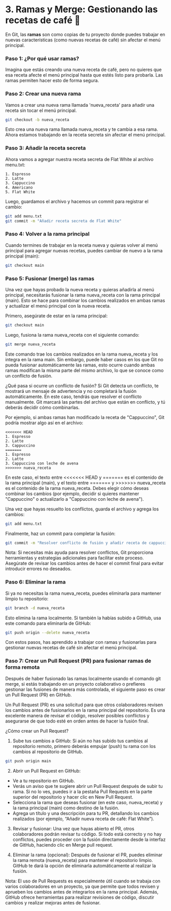 # 3. Ramas y Merge: Gestionando las recetas de café 🌱

En Git, las **ramas** son como copias de tu proyecto donde puedes trabajar en nuevas características (como nuevas recetas de café) sin afectar el menú principal. 

### Paso 1: ¿Por qué usar ramas?

Imagina que estás creando una nueva receta de café, pero no quieres que esa receta afecte el menú principal hasta que estés listo para probarla. Las ramas permiten hacer esto de forma segura.

### Paso 2: Crear una nueva rama

Vamos a crear una nueva rama llamada 'nueva_receta' para añadir una receta sin tocar el menú principal.

```bash
git checkout -b nueva_receta
```

Esto crea una nueva rama llamada nueva_receta y te cambia a esa rama. Ahora estamos trabajando en la receta secreta sin afectar el menú principal.

### Paso 3: Añadir la receta secreta
Ahora vamos a agregar nuestra receta secreta de Flat White al archivo menu.txt:

  ```
1. Espresso
2. Latte
3. Cappuccino
4. Americano
5. Flat White
  ```
Luego, guardamos el archivo y hacemos un commit para registrar el cambio:

  ```bash
git add menu.txt
git commit -m "Añadir receta secreta de Flat White"
  ```
### Paso 4: Volver a la rama principal
Cuando termines de trabajar en la receta nueva y quieras volver al menú principal para agregar nuevas recetas, puedes cambiar de nuevo a la rama principal (main):

  ```bash
git checkout main
  ```

### Paso 5: Fusionar (merge) las ramas
Una vez que hayas probado la nueva receta y quieras añadirla al menú principal, necesitarás fusionar la rama nueva_receta con la rama principal (main). Esto se hace para combinar los cambios realizados en ambas ramas y actualizar el menú principal con la nueva receta.

Primero, asegúrate de estar en la rama principal:

  ```bash
git checkout main
  ```
Luego, fusiona la rama nueva_receta con el siguiente comando:

  ```bash
git merge nueva_receta
  ```
Este comando trae los cambios realizados en la rama nueva_receta y los integra en la rama main. Sin embargo, puede haber casos en los que Git no pueda fusionar automáticamente las ramas, esto ocurre cuando ambas ramas modifican la misma parte del mismo archivo, lo que se conoce como un conflicto de fusión.

¿Qué pasa si ocurre un conflicto de fusión?
Si Git detecta un conflicto, te mostrará un mensaje de advertencia y no completará la fusión automáticamente. En este caso, tendrás que resolver el conflicto manualmente. Git marcará las partes del archivo que están en conflicto, y tú deberás decidir cómo combinarlas.

Por ejemplo, si ambas ramas han modificado la receta de "Cappuccino", Git podría mostrar algo así en el archivo:

  ```text
<<<<<<< HEAD
1. Espresso
2. Latte
3. Cappuccino
=======
1. Espresso
2. Latte
3. Cappuccino con leche de avena
>>>>>>> nueva_receta

```
En este caso, el texto entre <<<<<<< HEAD y ======= es el contenido de la rama principal (main), y el texto entre ======= y >>>>>>> nueva_receta es el contenido de la rama nueva_receta. Debes elegir cómo deseas combinar los cambios (por ejemplo, decidir si quieres mantener "Cappuccino" o actualizarlo a "Cappuccino con leche de avena").

Una vez que hayas resuelto los conflictos, guarda el archivo y agrega los cambios:

  ```bash
git add menu.txt
  ```
Finalmente, haz un commit para completar la fusión:

  ```bash
git commit -m "Resolver conflicto de fusión y añadir receta de cappuccino con leche de avena"
  ```
Nota: Si necesitas más ayuda para resolver conflictos, Git proporciona herramientas y estrategias adicionales para facilitar este proceso. Asegúrate de revisar los cambios antes de hacer el commit final para evitar introducir errores no deseados.

### Paso 6: Eliminar la rama
Si ya no necesitas la rama nueva_receta, puedes eliminarla para mantener limpio tu repositorio:

  ```bash
git branch -d nueva_receta
  ```
Esto elimina la rama localmente. Si también la habías subido a GitHub, usa este comando para eliminarla de GitHub:

  ```bash
git push origin --delete nueva_receta
  ```
Con estos pasos, has aprendido a trabajar con ramas y fusionarlas para gestionar nuevas recetas de café sin afectar el menú principal.

### Paso 7: Crear un Pull Request (PR) para fusionar ramas de forma remota
Después de haber fusionado las ramas localmente usando el comando git merge, si estás trabajando en un proyecto colaborativo o prefieres gestionar las fusiones de manera más controlada, el siguiente paso es crear un Pull Request (PR) en GitHub.

Un Pull Request (PR) es una solicitud para que otros colaboradores revisen los cambios antes de fusionarlos en la rama principal del repositorio. Es una excelente manera de revisar el código, resolver posibles conflictos y asegurarse de que todo esté en orden antes de hacer la fusión final.

¿Cómo crear un Pull Request?
1. Sube tus cambios a GitHub: Si aún no has subido tus cambios al repositorio remoto, primero deberás empujar (push) tu rama con los cambios al repositorio de GitHub.

  ```bash
git push origin main
  ```
2. Abrir un Pull Request en GitHub:

*  Ve a tu repositorio en GitHub.
*  Verás un aviso que te sugiere abrir un Pull Request después de subir tu rama. Si no lo ves, puedes ir a la pestaña Pull Requests en la parte superior del repositorio y hacer clic en New Pull Request.
*  Selecciona la rama que deseas fusionar (en este caso, nueva_receta) y la rama principal (main) como destino de la fusión.
*  Agrega un título y una descripción para tu PR, detallando los cambios realizados (por ejemplo, “Añadir nueva receta de café: Flat White”).
3. Revisar y fusionar: Una vez que hayas abierto el PR, otros colaboradores podrán revisar tu código. Si todo está correcto y no hay conflictos, puedes proceder con la fusión directamente desde la interfaz de GitHub, haciendo clic en Merge pull request.

4. Eliminar la rama (opcional): Después de fusionar el PR, puedes eliminar la rama remota (nueva_receta) para mantener el repositorio limpio. GitHub te dará la opción de eliminarla automáticamente al realizar la fusión.

Nota: El uso de Pull Requests es especialmente útil cuando se trabaja con varios colaboradores en un proyecto, ya que permite que todos revisen y aprueben los cambios antes de integrarlos en la rama principal. Además, GitHub ofrece herramientas para realizar revisiones de código, discutir cambios y realizar mejoras antes de fusionar.


